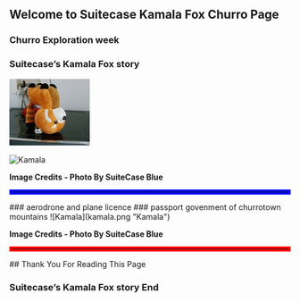 ## Welcome to Suitecase Kamala Fox Churro Page

### Churro Exploration week

### Suitecase’s Kamala Fox story 

![Kamala](DSCN0008.jpg "Kamala")

![Kamala ](fyteg,jpg")

<b>Image Credits - Photo By SuiteCase Blue</b>
<hr style="border:4px solid blue">
### aerodrone and plane licence
### passport govenment of churrotown mountains
![Kamala](kamala.png "Kamala")

<b>Image Credits - Photo By SuiteCase Blue</b>
<hr style="border:4px solid red">
## Thank You For Reading This Page

### Suitecase’s Kamala Fox story End
